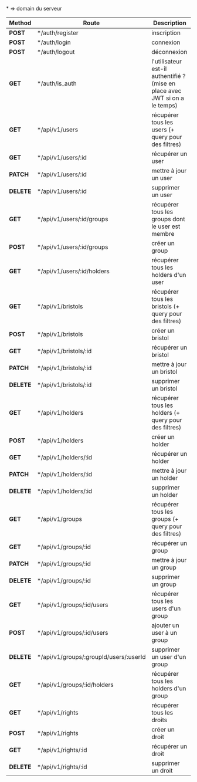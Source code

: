 \* => domain du serveur

| Method     | Route                                   | Description                                                                  |
| ---------- | --------------------------------------- | ---------------------------------------------------------------------------- |
| **POST**   | \*/auth/register                        | inscription                                                                  |
| **POST**   | \*/auth/login                           | connexion                                                                    |
| **POST**   | \*/auth/logout                          | déconnexion                                                                  |
| **GET**    | \*/auth/is_auth                         | l'utilisateur est-il authentifié ? (mise en place avec JWT si on a le temps) |
| **GET**    | \*/api/v1/users                         | récupérer tous les users (+ query pour des filtres)                          |
| **GET**    | \*/api/v1/users/:id                     | récupérer un user                                                            |
| **PATCH**  | \*/api/v1/users/:id                     | mettre à jour un user                                                        |
| **DELETE** | \*/api/v1/users/:id                     | supprimer un user                                                            |
| **GET**    | \*/api/v1/users/:id/groups              | récupérer tous les groups dont le user est membre                            |
| **POST**   | \*/api/v1/users/:id/groups              | créer un group                                                               |
| **GET**    | \*/api/v1/users/:id/holders             | récupérer tous les holders d'un user                                         |
| **GET**    | \*/api/v1/bristols                      | récupérer tous les bristols (+ query pour des filtres)                       |
| **POST**   | \*/api/v1/bristols                      | créer un bristol                                                             |
| **GET**    | \*/api/v1/bristols/:id                  | récupérer un bristol                                                         |
| **PATCH**  | \*/api/v1/bristols/:id                  | mettre à jour un bristol                                                     |
| **DELETE** | \*/api/v1/bristols/:id                  | supprimer un bristol                                                         |
| **GET**    | \*/api/v1/holders                       | récupérer tous les holders (+ query pour des filtres)                        |
| **POST**   | \*/api/v1/holders                       | créer un holder                                                              |
| **GET**    | \*/api/v1/holders/:id                   | récupérer un holder                                                          |
| **PATCH**  | \*/api/v1/holders/:id                   | mettre à jour un holder                                                      |
| **DELETE** | \*/api/v1/holders/:id                   | supprimer un holder                                                          |
| **GET**    | \*/api/v1/groups                        | récupérer tous les groups (+ query pour des filtres)                         |
| **GET**    | \*/api/v1/groups/:id                    | récupérer un group                                                           |
| **PATCH**  | \*/api/v1/groups/:id                    | mettre à jour un group                                                       |
| **DELETE** | \*/api/v1/groups/:id                    | supprimer un group                                                           |
| **GET**    | \*/api/v1/groups/:id/users              | récupérer tous les users d'un group                                          |
| **POST**   | \*/api/v1/groups/:id/users              | ajouter un user à un group                                                   |
| **DELETE** | \*/api/v1/groups/:groupId/users/:userId | supprimer un user d'un group                                                 |
| **GET**    | \*/api/v1/groups/:id/holders            | récupérer tous les holders d'un group                                        |
| **GET**    | \*/api/v1/rights                        | récupérer tous les droits                                                    |
| **POST**   | \*/api/v1/rights                        | créer un droit                                                               |
| **GET**    | \*/api/v1/rights/:id                    | récupérer un droit                                                           |
| **DELETE** | \*/api/v1/rights/:id                    | supprimer un droit                                                           |
